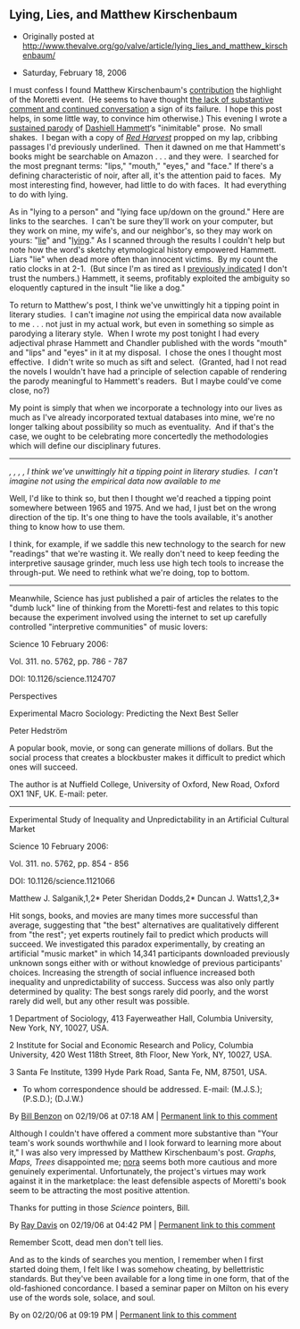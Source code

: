 ## Lying, Lies, and Matthew Kirschenbaum

 * Originally posted at http://www.thevalve.org/go/valve/article/lying_lies_and_matthew_kirschenbaum/

* Saturday, February 18, 2006 

I must confess I found Matthew Kirschenbaum's [contribution](http://www.thevalve.org/go/valve/article/poetry_patterns_and_provocation_the_nora_project/) the highlight of the Moretti event.  (He seems to have thought [the lack of substantive comment and continued conversation](http://www.otal.umd.edu/~mgk/blog/archives/000883.html) a sign of its failure.  I hope this post helps, in some little way, to convince him otherwise.)  This evening I wrote a [sustained parody](http://acephalous.typepad.com/acephalous/2006/02/the_kids_papers.html) of [Dashiell Hammett](http://www.amazon.com/exec/obidos/redirect?link_code=ur2&tag=diesekoschmar-20&camp=1789&creative=9325&path=http%3A%2F%2Fwww.amazon.com%2Fgp%2Fproduct%2F1883011671)‘s "inimitable" prose.  No small shakes.  I began with a copy of [_Red Harvest_](http://www.amazon.com/exec/obidos/redirect?link_code=ur2&tag=diesekoschmar-20&camp=1789&creative=9325&path=http%3A%2F%2Fwww.amazon.com%2Fgp%2Fproduct%2F0679722610) propped on my lap, cribbing passages I'd previously underlined.  Then it dawned on me that Hammett's books might be searchable on Amazon . . . and they were.  I searched for the most pregnant terms: "lips," "mouth," "eyes," and "face."  If there's a defining characteristic of noir, after all, it's the attention paid to faces.  My most interesting find, however, had little to do with faces.  It had everything to do with lying.

As in "lying to a person" and "lying face up/down on the ground."  Here are links to the searches.  I can't be sure they'll work on your computer, but they work on mine, my wife's, and our neighbor's, so they may work on yours: "[lie](http://www.amazon.com/exec/obidos/redirect?link_code=ur2&tag=diesekoschmar-20&camp=1789&creative=9325&path=http%3A%2F%2Fwww.amazon.com%2Fgp%2Freader%2F1883011671%2Fref%3Dsib_dp_srch_pop%3Fv%3Dsearch-inside%26keywords%3Dlie%26go.x%3D0%26go.y%3D0%26go%3DGo%2521)" and "[lying](http://www.amazon.com/exec/obidos/redirect?link_code=ur2&tag=diesekoschmar-20&camp=1789&creative=9325&path=http%3A%2F%2Fwww.amazon.com%2Fgp%2Freader%2F1883011671%2Fref%3Dsib_dp_srch_pop%3Fv%3Dsearch-inside%26keywords%3Dlying%26go.x%3D0%26go.y%3D0%26go%3DGo%2521)."  As I scanned through the results I couldn't help but note how the word's sketchy etymological history empowered Hammett.  Liars "lie" when dead more often than innocent victims.  By my count the ratio clocks in at 2-1.  (But since I'm as tired as I [previously indicated](http://acephalous.typepad.com/acephalous/2006/02/the_kids_papers.html) I don't trust the numbers.)  Hammett, it seems, profitably exploited the ambiguity so eloquently captured in the insult "lie like a dog."  

To return to Matthew's post, I think we've unwittingly hit a tipping point in literary studies.  I can't imagine _not_ using the empirical data now available to me . . . not just in my actual work, but even in something so simple as parodying a literary style.  When I wrote my post tonight I had every adjectival phrase Hammett and Chandler published with the words "mouth" and "lips" and "eyes" in it at my disposal.  I chose the ones I thought most effective.  I didn't write so much as sift and select.  (Granted, had I not read the novels I wouldn't have had a principle of selection capable of rendering the parody meaningful to Hammett's readers.  But I maybe could've come close, no?)  

My point is simply that when we incorporate a technology into our lives as much as I've already incorporated textual databases into mine, we're no longer talking about possibility so much as eventuality.  And if that's the case, we ought to be celebrating more concertedly the methodologies which will define our disciplinary futures.

---

 _, , , , I think we've unwittingly hit a tipping point in literary studies.  I can't imagine not using the empirical data now available to me_ 

Well, I'd like to think so, but then I thought we'd reached a tipping point somewhere between 1965 and 1975. And we had, I just bet on the wrong direction of the tip. It's one thing to have the tools available, it's another thing to know how to use them.

I think, for example, if we saddle this new technology to the search for new "readings" that we're wasting it. We really don't need to keep feeding the interpretive sausage grinder, much less use high tech tools to increase the through-put. We need to rethink what we're doing, top to bottom. 

* * * * * *

Meanwhile, Science has just published a pair of articles the relates to the "dumb luck" line of thinking from the Moretti-fest and relates to this topic because the experiment involved using the internet to set up carefully controlled "interpretive communities" of music lovers:

Science 10 February 2006:

Vol. 311. no. 5762, pp. 786 - 787

DOI: 10.1126/science.1124707

Perspectives

Experimental Macro Sociology: Predicting the Next Best Seller

Peter Hedström

A popular book, movie, or song can generate millions of dollars. But the social process that creates a blockbuster makes it difficult to predict which ones will succeed.

The author is at Nuffield College, University of Oxford, New Road, Oxford OX1 1NF, UK. E-mail: peter. 

* * * * *

Experimental Study of Inequality and Unpredictability in an Artificial Cultural Market

Science 10 February 2006:

Vol. 311. no. 5762, pp. 854 - 856

DOI: 10.1126/science.1121066

Matthew J. Salganik,1,2* Peter Sheridan Dodds,2* Duncan J. Watts1,2,3*

Hit songs, books, and movies are many times more successful than average, suggesting that "the best" alternatives are qualitatively different from "the rest"; yet experts routinely fail to predict which products will succeed. We investigated this paradox experimentally, by creating an artificial "music market" in which 14,341 participants downloaded previously unknown songs either with or without knowledge of previous participants' choices. Increasing the strength of social influence increased both inequality and unpredictability of success. Success was also only partly determined by quality: The best songs rarely did poorly, and the worst rarely did well, but any other result was possible.

1 Department of Sociology, 413 Fayerweather Hall, Columbia University, New York, NY, 10027, USA.

2 Institute for Social and Economic Research and Policy, Columbia University, 420 West 118th Street, 8th Floor, New York, NY, 10027, USA.

3 Santa Fe Institute, 1399 Hyde Park Road, Santa Fe, NM, 87501, USA.

* To whom correspondence should be addressed. E-mail:  (M.J.S.);  (P.S.D.);  (D.J.W.)

By [Bill Benzon](http://new-savanna.blogspot.com/) on 02/19/06 at 07:18 AM | [Permanent link to this comment](http://www.thevalve.org/go/valve/article/lying_lies_and_matthew_kirschenbaum/#7641)
[]()

Although I couldn't have offered a comment more substantive than "Your team's work sounds worthwhile and I look forward to learning more about it," I was also very impressed by Matthew Kirschenbaum's post. _Graphs, Maps, Trees_ disappointed me; [nora](http://www.noraproject.org/) seems both more cautious and more genuinely experimental. Unfortunately, the project's virtues may work against it in the marketplace: the least defensible aspects of Moretti's book seem to be attracting the most positive attention.

Thanks for putting in those _Science_ pointers, Bill.

By [Ray Davis](http://www.pseudopodium.org/) on 02/19/06 at 04:42 PM | [Permanent link to this comment](http://www.thevalve.org/go/valve/article/lying_lies_and_matthew_kirschenbaum/#7658)
[]()

Remember Scott, dead men don't tell lies. 

And as to the kinds of searches you mention, I remember when I first started doing them, I felt like I was somehow cheating, by bellettristic standards. But they've been available for a long time in one form, that of the old-fashioned concordance. I based a seminar paper on Milton on his every use of the words sole, solace, and soul.

By  on 02/20/06 at 09:19 PM | [Permanent link to this comment](http://www.thevalve.org/go/valve/article/lying_lies_and_matthew_kirschenbaum/#7675)

